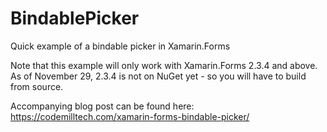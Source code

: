 # BindablePicker
Quick example of a bindable picker in Xamarin.Forms

Note that this example will only work with Xamarin.Forms 2.3.4 and above. As of November 29, 2.3.4 is not on NuGet yet - so you will have to build from source.

Accompanying blog post can be found here: https://codemilltech.com/xamarin-forms-bindable-picker/
